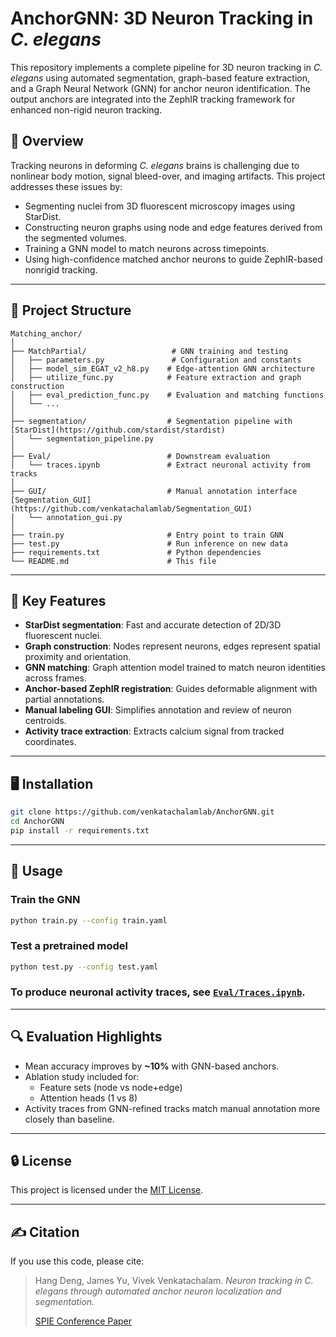# AnchorGNN: 3D Neuron Tracking in *C. elegans*

This repository implements a complete pipeline for 3D neuron tracking in *C. elegans* using automated segmentation, graph-based feature extraction, and a Graph Neural Network (GNN) for anchor neuron identification. The output anchors are integrated into the ZephIR tracking framework for enhanced non-rigid neuron tracking.

## 📜 Overview

Tracking neurons in deforming *C. elegans* brains is challenging due to nonlinear body motion, signal bleed-over, and imaging artifacts. This project addresses these issues by:

- Segmenting nuclei from 3D fluorescent microscopy images using StarDist.
- Constructing neuron graphs using node and edge features derived from the segmented volumes.
- Training a GNN model to match neurons across timepoints.
- Using high-confidence matched anchor neurons to guide ZephIR-based nonrigid tracking.



---

## 📁 Project Structure

```
Matching_anchor/
│
├── MatchPartial/                   # GNN training and testing
│   ├── parameters.py               # Configuration and constants
│   ├── model_sim_EGAT_v2_h8.py    # Edge-attention GNN architecture
│   ├── utilize_func.py            # Feature extraction and graph construction
│   ├── eval_prediction_func.py    # Evaluation and matching functions
│   └── ...
│
├── segmentation/                  # Segmentation pipeline with [StarDist](https://github.com/stardist/stardist)
│   └── segmentation_pipeline.py
│
├── Eval/                          # Downstream evaluation
│   └── traces.ipynb               # Extract neuronal activity from tracks
│
├── GUI/                           # Manual annotation interface [Segmentation_GUI](https://github.com/venkatachalamlab/Segmentation_GUI)
│   └── annotation_gui.py
│
├── train.py                       # Entry point to train GNN
├── test.py                        # Run inference on new data
├── requirements.txt               # Python dependencies
└── README.md                      # This file
```

---

## 🧠 Key Features

- **StarDist segmentation**: Fast and accurate detection of 2D/3D fluorescent nuclei.
- **Graph construction**: Nodes represent neurons, edges represent spatial proximity and orientation.
- **GNN matching**: Graph attention model trained to match neuron identities across frames.
- **Anchor-based ZephIR registration**: Guides deformable alignment with partial annotations.
- **Manual labeling GUI**: Simplifies annotation and review of neuron centroids.
- **Activity trace extraction**: Extracts calcium signal from tracked coordinates.

---

## 🖥️ Installation

```bash
git clone https://github.com/venkatachalamlab/AnchorGNN.git
cd AnchorGNN
pip install -r requirements.txt
```

---

## 🚀 Usage

### Train the GNN
```bash
python train.py --config train.yaml
```

### Test a pretrained model
```bash
python test.py --config test.yaml
```
### To produce neuronal activity traces, see [`Eval/Traces.ipynb`](./Eval/Traces.ipynb).
---

## 🔍 Evaluation Highlights

- Mean accuracy improves by **~10%** with GNN-based anchors.
- Ablation study included for:
  - Feature sets (node vs node+edge)
  - Attention heads (1 vs 8)
- Activity traces from GNN-refined tracks match manual annotation more closely than baseline.

---

## 🔒 License

This project is licensed under the [MIT License](LICENSE).

---

## ✍️ Citation

If you use this code, please cite:

> Hang Deng, James Yu, Vivek Venkatachalam. *Neuron tracking in C. elegans through automated anchor neuron localization and segmentation.*
>
> [SPIE Conference Paper](https://www.spiedigitallibrary.org/conference-proceedings-of-spie/12857/128570H/Neuron-tracking-in-C-elegans-through-automated-anchor-neuron-localization/10.1117/12.3001982.short)
